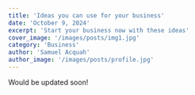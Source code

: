 ```yaml
---
title: 'Ideas you can use for your business'
date: 'October 9, 2024'
excerpt: 'Start your business now with these ideas'
cover_image: '/images/posts/img1.jpg'
category: 'Business'
author: 'Samuel Acquah'
author_image: '/images/posts/profile.jpg'
---
```


<!-- Markdown generator - https://jaspervdj.be/lorem-markdownum/ -->

 Would be updated soon!